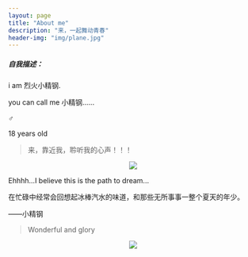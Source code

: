 ```yaml
---
layout: page
title: "About me"
description: "来，一起舞动青春"
header-img: "img/plane.jpg"
---
```


##### 自我描述：

i am 烈火小精钢.

you can call me 小精钢......

♂

18 years old

> 来，靠近我，聆听我的心声！！！

<center>
    <p><img src="http://p1.bpimg.com/4851/4cc113ad7fbcb2d8.jpg" align="center"></p>
</center>

Ehhhh...I believe this is the path to dream...

在忙碌中经常会回想起冰棒汽水的味道，和那些无所事事一整个夏天的年少。

——小精钢


> Wonderful and glory

<center>
    <p><img src="http://dreamofbook.qiniudn.com/hacker.png" align="center"></p>
</center>
